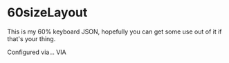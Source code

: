 # 60sizeLayout

This is my 60% keyboard JSON, hopefully you can get some use out of it if that's your thing.

Configured via... VIA

